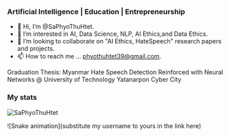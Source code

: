 ### Artificial Intelligence | Education | Entrepreneurship

- 👋 Hi, I’m @SaPhyoThuHtet.
- 👀 I’m interested in AI, Data Science, NLP, AI Ethics,and Data Ethics.
- 💞️ I’m looking to collaborate on "AI Ethics, HateSpeech" research papers and projects.
- 📫 How to reach me ... phyothuhtet39@gmail.com.

Graduation Thesis: Myanmar Hate Speech Detection Reinforced with Neural Networks @ University of Technology Yatanarpon Cyber City

### My stats

<p><img align="center" src="https://github-readme-streak-stats.herokuapp.com/?user=SaPhyoThuHtet&" alt="SaPhyoThuHtet" /></p>

![Snake animation](substitute my username to yours in the link here)

